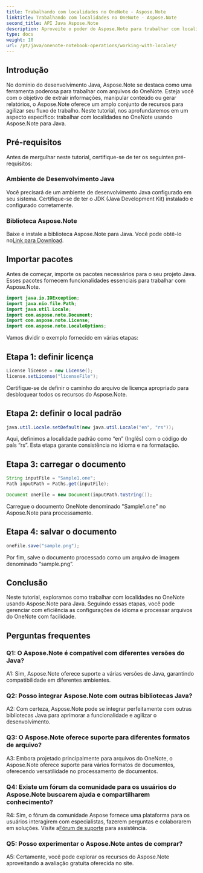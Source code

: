 ```yaml
---
title: Trabalhando com localidades no OneNote - Aspose.Note
linktitle: Trabalhando com localidades no OneNote - Aspose.Note
second_title: API Java Aspose.Note
description: Aproveite o poder do Aspose.Note para trabalhar com localidades do OneNote! Extraia, manipule e gere relatórios personalizados para diferentes idiomas e regiões. #OneNote #Java #Aspose
type: docs
weight: 10
url: /pt/java/onenote-notebook-operations/working-with-locales/
---
```

## Introdução

No domínio do desenvolvimento Java, Aspose.Note se destaca como uma ferramenta poderosa para trabalhar com arquivos do OneNote. Esteja você com o objetivo de extrair informações, manipular conteúdo ou gerar relatórios, o Aspose.Note oferece um amplo conjunto de recursos para agilizar seu fluxo de trabalho. Neste tutorial, nos aprofundaremos em um aspecto específico: trabalhar com localidades no OneNote usando Aspose.Note para Java.

## Pré-requisitos

Antes de mergulhar neste tutorial, certifique-se de ter os seguintes pré-requisitos:

### Ambiente de Desenvolvimento Java

Você precisará de um ambiente de desenvolvimento Java configurado em seu sistema. Certifique-se de ter o JDK (Java Development Kit) instalado e configurado corretamente.

### Biblioteca Aspose.Note

 Baixe e instale a biblioteca Aspose.Note para Java. Você pode obtê-lo no[Link para Download](https://releases.aspose.com/note/java/).

## Importar pacotes

Antes de começar, importe os pacotes necessários para o seu projeto Java. Esses pacotes fornecem funcionalidades essenciais para trabalhar com Aspose.Note.

```java
import java.io.IOException;
import java.nio.file.Path;
import java.util.Locale;
import com.aspose.note.Document;
import com.aspose.note.License;
import com.aspose.note.LocaleOptions;
```

Vamos dividir o exemplo fornecido em várias etapas:

## Etapa 1: definir licença

```java
License license = new License();
license.setLicense("licenseFile");
```

Certifique-se de definir o caminho do arquivo de licença apropriado para desbloquear todos os recursos do Aspose.Note.

## Etapa 2: definir o local padrão

```java
java.util.Locale.setDefault(new java.util.Locale("en", "rs"));
```

Aqui, definimos a localidade padrão como “en” (Inglês) com o código do país “rs”. Esta etapa garante consistência no idioma e na formatação.

## Etapa 3: carregar o documento

```java
String inputFile = "Sample1.one";
Path inputPath = Paths.get(inputFile);

Document oneFile = new Document(inputPath.toString());
```

Carregue o documento OneNote denominado "Sample1.one" no Aspose.Note para processamento.

## Etapa 4: salvar o documento

```java
oneFile.save("sample.png");
```

Por fim, salve o documento processado como um arquivo de imagem denominado “sample.png”.

## Conclusão

Neste tutorial, exploramos como trabalhar com localidades no OneNote usando Aspose.Note para Java. Seguindo essas etapas, você pode gerenciar com eficiência as configurações de idioma e processar arquivos do OneNote com facilidade.

## Perguntas frequentes

### Q1: O Aspose.Note é compatível com diferentes versões do Java?

A1: Sim, Aspose.Note oferece suporte a várias versões de Java, garantindo compatibilidade em diferentes ambientes.

### Q2: Posso integrar Aspose.Note com outras bibliotecas Java?

A2: Com certeza, Aspose.Note pode se integrar perfeitamente com outras bibliotecas Java para aprimorar a funcionalidade e agilizar o desenvolvimento.

### Q3: O Aspose.Note oferece suporte para diferentes formatos de arquivo?

A3: Embora projetado principalmente para arquivos do OneNote, o Aspose.Note oferece suporte para vários formatos de documentos, oferecendo versatilidade no processamento de documentos.

### Q4: Existe um fórum da comunidade para os usuários do Aspose.Note buscarem ajuda e compartilharem conhecimento?

 R4: Sim, o fórum da comunidade Aspose fornece uma plataforma para os usuários interagirem com especialistas, fazerem perguntas e colaborarem em soluções. Visite a[Fórum de suporte](https://forum.aspose.com/c/note/28) para assistência.

### Q5: Posso experimentar o Aspose.Note antes de comprar?

A5: Certamente, você pode explorar os recursos do Aspose.Note aproveitando a avaliação gratuita oferecida no site.